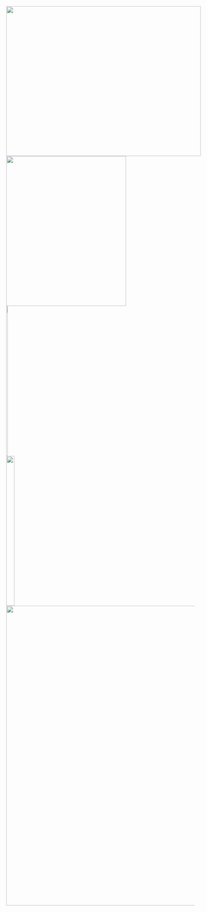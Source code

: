 <div style="display: inline-block">
  <img height="400" width="520" src="https://media.tenor.com/cpBTqH3VCFoAAAAC/ken-carson-opium.gif">
  <img height="400" width="320" src="https://media.tenor.com/T7fPVevMCZkAAAAC/ken-carson-opium.gif">
</div>

<div style="display: inline-block">
  <img height="400" width="30%" src="https://media.tenor.com/T7fPVevMCZkAAAAC/ken-carson-opium.gif">
  <img height="400" width="70%" src="https://media.tenor.com/cpBTqH3VCFoAAAAC/ken-carson-opium.gif">
</div>

<img width="800" src="https://www.gifcen.com/wp-content/uploads/2023/03/destroy-lonely-gif-2.gif">

<!--
<div style="display: inline-block">
  <img height="300" width="400" src="https://media.tenor.com/5PkjBikhUoUAAAAd/sheppy-shisha.gif">
  <img height="300" width="600" src="https://media.tenor.com/fVnM6XgEPi0AAAAC/krink-akm.gif">
</div>
-->
